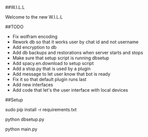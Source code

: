 ##W.I.L.L

Welcome to the new W.I.L.L

##TODO
- Fix wolfram encoding
- Rework db so that it works user by chat id and not username
- Add encryption to db
- Add db backups and restorations when server starts and stops
- Make sure that setup script is running dbsetup
- Add spacy.en.download to setup script
- Add a stop.py that is used by a plugin
- Add message to let user know that bot is ready
- Fix it so that default plugin runs last
- Add new interfaces
- Add code that let's the user interface with local devices


##Setup

sudo pip install -r requirements.txt

python dbsetup.py

python main.py
